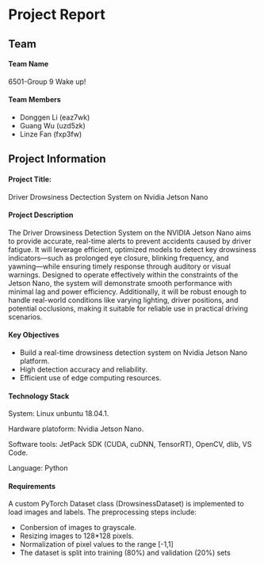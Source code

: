 # Project Report

## Team

#### Team Name
6501-Group 9  Wake up!

#### Team Members
- Donggen Li (eaz7wk)
- Guang Wu (uzd5zk)
- Linze Fan (fxp3fw)

## Project Information

#### Project Title:
Driver Drowsiness Dectection System on Nvidia Jetson Nano


#### Project Description
The Driver Drowsiness Detection System on the NVIDIA Jetson Nano aims to provide accurate, real-time alerts to prevent accidents caused by driver fatigue. It will leverage efficient, optimized models to detect key drowsiness indicators—such as prolonged eye closure, blinking frequency, and yawning—while ensuring timely response through auditory or visual warnings. Designed to operate effectively within the constraints of the Jetson Nano, the system will demonstrate smooth performance with minimal lag and power efficiency. Additionally, it will be robust enough to handle real-world conditions like varying lighting, driver positions, and potential occlusions, making it suitable for reliable use in practical driving scenarios.

#### Key Objectives
- Build a real-time drowsiness detection system on Nvidia Jetson Nano platform.
- High detection accuracy and reliability.
- Efficient use of edge computing resources.

#### Technology Stack

System: Linux unbuntu 18.04.1.

Hardware platoform: Nvidia Jetson Nano.

Software tools: JetPack SDK (CUDA, cuDNN, TensorRT), OpenCV, dlib, VS Code.

Language: Python

#### Requirements

A custom PyTorch Dataset class (DrowsinessDataset) is implemented to load images and labels. The preprocessing steps include:
- Conbersion of images to grayscale.
- Resizing images to 128*128 pixels.
- Normalization of pixel values to the range [-1,1]
- The dataset is split into training (80%) and validation (20%) sets
